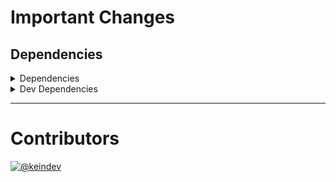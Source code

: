 # Important Changes

## Dependencies

<details>
<summary>Dependencies</summary>

- Added **[exec-buffer](https://www.npmjs.com/package/exec-buffer/v/3.2.0)** with `^3.2.0`
- Added **[jpegtran-bin](https://www.npmjs.com/package/jpegtran-bin/v/6.0.1)** with `^6.0.1`
- Added **[optipng-bin](https://www.npmjs.com/package/optipng-bin/v/8.1.0)** with `^8.1.0`
- Added **[svgo](https://www.npmjs.com/package/svgo/v/2.8.0)** with `^2.8.0`
- Removed **[imagemin-jpegtran](https://www.npmjs.com/package/imagemin-jpegtran/v/7.0.0)**, with `^7.0.0`
- Removed **[imagemin-optipng](https://www.npmjs.com/package/imagemin-optipng/v/8.0.0)**, with `^8.0.0`
- Removed **[imagemin-svgo](https://www.npmjs.com/package/imagemin-svgo/v/10.0.1)**, with `^10.0.1`

</details>

<details>
<summary>Dev Dependencies</summary>

- Added **[@types/svgo](https://www.npmjs.com/package/@types/svgo/v/2.6.0)** with `^2.6.0`
- Added **[ts-node](https://www.npmjs.com/package/ts-node/v/10.4.0)** with `^10.4.0`
- Bumped **[@tagproject/ts-package-shared-config](https://www.npmjs.com/package/@tagproject/ts-package-shared-config/v/6.3.1)** from `6.2.1` to `6.3.1`
- Bumped **[cspell](https://www.npmjs.com/package/cspell/v/5.14.0)** from `5.13.4` to `5.14.0`
- Removed **[@types/imagemin-jpegtran](https://www.npmjs.com/package/@types/imagemin-jpegtran/v/5.0.1)**, with `^5.0.1`
- Removed **[@types/imagemin-optipng](https://www.npmjs.com/package/@types/imagemin-optipng/v/5.2.1)**, with `^5.2.1`
- Removed **[@types/imagemin-svgo](https://www.npmjs.com/package/@types/imagemin-svgo/v/10.0.0)**, with `^10.0.0`

</details>

---

# Contributors

[![@keindev](https://avatars.githubusercontent.com/u/4527292?v=4&s=40)](https://github.com/keindev)
